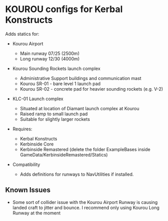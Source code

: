 # KOUROU configs for Kerbal Konstructs

Adds statics for:
* Kourou Airport
    * Main runway 07/25 (2500m)
    * Long runway 12/30 (4000m)
* Kourou Sounding Rockets launch complex
    * Administrative Support buildings and communication mast
    * Kourou SR-01 - bare level 1 launch pad
    * Kourou SR-02 - concrete pad for heavier sounding rockets (e.g. V-2)
* KLC-01 Launch complex
    * Situated at location of Diamant launch complex at Kourou
    * Raised ramp to small launch pad
    * Suitable for slightly larger rockets

* Requires:
    * Kerbal Konstructs
    * Kerbinside Core
    * Kerbinside Remastered (delete the folder ExampleBases inside GameData/KerbinsideRemastered/Statics)

* Compatibility
    * Adds definitions for runways to NavUtilities if installed.

## Known Issues

* Some sort of collider issue with the Kourou Airport Runway is causing landed craft to jitter and bounce. I recommend only using Kourou Long Runway at the moment

